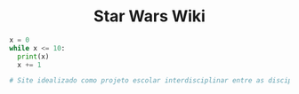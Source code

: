 <div align="center">
  <h1>Star Wars Wiki</h1>
</div>

```python
x = 0
while x <= 10:
  print(x)
  x += 1

# Site idealizado como projeto escolar interdisciplinar entre as disciplinas de Design Digital e Programação Web.
